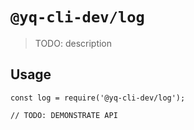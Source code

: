 # `@yq-cli-dev/log`

> TODO: description

## Usage

```
const log = require('@yq-cli-dev/log');

// TODO: DEMONSTRATE API
```
